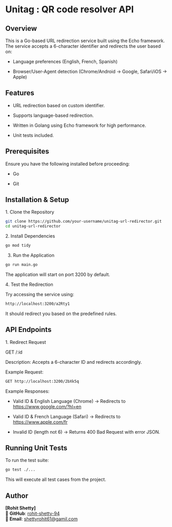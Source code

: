 # Unitag : QR code resolver API

## Overview

This is a Go-based URL redirection service built using the Echo framework. The service accepts a 6-character identifier and redirects the user based on:

- Language preferences (English, French, Spanish)

- Browser/User-Agent detection (Chrome/Android -> Google, Safari/iOS -> Apple)

## Features

- URL redirection based on custom identifier.

- Supports language-based redirection.

- Written in Golang using Echo framework for high performance.

- Unit tests included.

## Prerequisites

Ensure you have the following installed before proceeding:

- Go

- Git

## Installation & Setup

1️. Clone the Repository

```bash
git clone https://github.com/your-username/unitag-url-redirector.git
cd unitag-url-redirector
```

2️. Install Dependencies

```bash
go mod tidy
```

3. Run the Application

```bash
go run main.go
```

The application will start on port 3200 by default.

4️. Test the Redirection

Try accessing the service using:

```bash
http://localhost:3200/a2Rty1
```

It should redirect you based on the predefined rules.


## API Endpoints

1️. Redirect Request

GET /:id

Description: Accepts a 6-character ID and redirects accordingly.

Example Request:

```bash
GET http://localhost:3200/2bXk5q
```

Example Responses:

- Valid ID & English Language (Chrome) → Redirects to https://www.google.com/?hl=en

- Valid ID & French Language (Safari) → Redirects to https://www.apple.com/fr

- Invalid ID (length not 6) → Returns 400 Bad Request with error JSON.

## Running Unit Tests

To run the test suite:

```bash
go test ./...
```

This will execute all test cases from the project.

## Author

**[Rohit Shetty]**\
🚀 **GitHub**: [rohit-shetty-94](https://github.com/rohit-shetty-94)\
💎 **Email**: [shettyrohit61@gamil.com](mailto\:shettyrohit61@gamil.com)